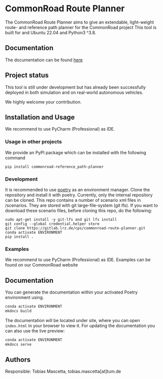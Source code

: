 # CommonRoad Route Planner
The CommonRoad Route Planner aims to give an extendable, light-weight route- and reference path planner for the CommonRoad project
This tool is built for and Ubuntu 22.04 and Python3 ^3.8.

## Documentation
The documentation can be found [here](https://cps.pages.gitlab.lrz.de/commonroad-route-planner/)


## Project status
This tool is still under development but has already been successfully deployed in both simulation and on real-world 
autonomous vehicles.

We highly welcome your contribution.

## Installation and Usage
We recommend to use PyCharm (Professional) as IDE.

### Usage in other projects
We provide an PyPI package which can be installed with the following command
```shell
pip install commonroad-reference_path-planner
```

### Development
It is recommended to use [poetry](https://python-poetry.org/) as an environment manager.
Clone the repository and install it with poetry. Currently, only the internal repository can be cloned.
This repo contains a number of scenario xml files in /scenarios. They are stored with git large-file-system (git lfs).
If you want to download these scenario files, before cloning this repo, do the following:
```shell
sudo apt-get install -y git-lfs and git lfs install
git config --global credential.helper store
git clone https://gitlab.lrz.de/cps/commonroad-route-planner.git
conda activate ENVIRONMENT
pip install .
```

### Examples
We recommend to use PyCharm (Professional) as IDE.
Examples can be found on our CommonRoad website


## Documentation
You can generate the documentation within your activated Poetry environment using.
```bash
conda activate ENVIRONMENT
mkdocs build
```
The documentation will be located under site, where you can open `index.html` in your browser to view it.
For updating the documentation you can also use the live preview:
```bash
conda activate ENVIRONMENT
mkdocs serve
```

## Authors
Responsible: Tobias Mascetta, tobias.mascetta[at]tum.de




